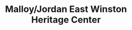 ---
layout: repo
title: "Malloy/Jordan East Winston Heritage Center"
id: 5438
permalink: repos/5438/
---